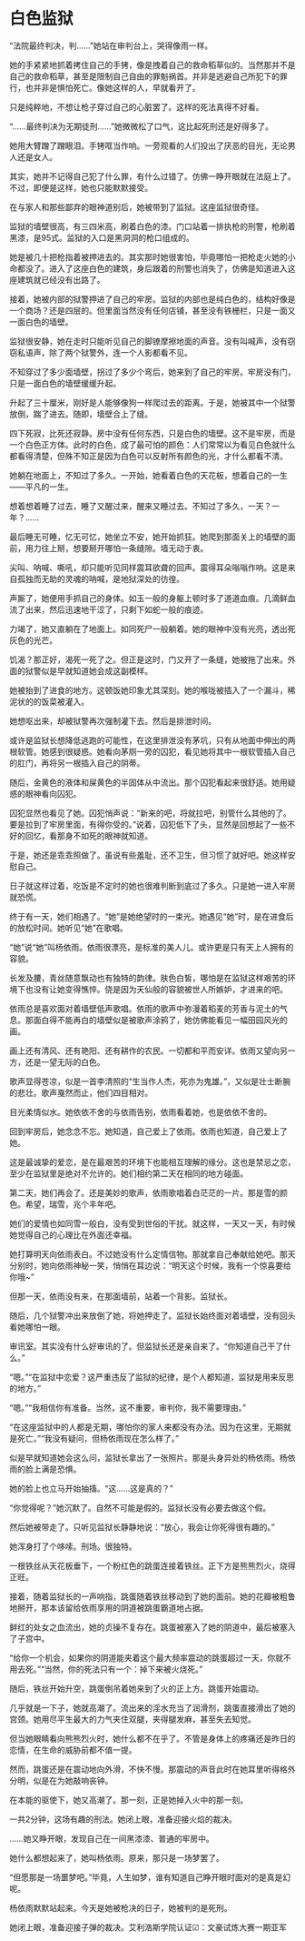# 白色监狱

“法院最终判决，判……”她站在审判台上，哭得像雨一样。

她的手紧紧地抓着拷住自己的手铐，像是拽着自己的救命稻草似的。当然那并不是自己的救命稻草，甚至是限制自己自由的罪魁祸首。并非是逃避自己所犯下的罪行，也并非是惧怕死亡。像她这样的人，早就看开了。

只是纯粹地，不想让枪子穿过自己的心脏罢了。这样的死法真得不好看。

“……最终判决为无期徒刑……”她微微松了口气，这比起死刑还是好得多了。

她用大臂蹭了蹭眼泪。手铐哐当作响。一旁观看的人们投出了厌恶的目光，无论男人还是女人。

其实，她并不记得自己犯了什么罪，有什么过错了。仿佛一睁开眼就在法庭上了。不过，即便是这样，她也只能默默接受。

在与家人和那些鄙弃的眼神道别后，她被带到了监狱。这座监狱很奇怪。

监狱的墙壁很高，有三四米高，刷着白色的漆。门口站着一排执枪的刑警，枪刷着黑漆，是95式。监狱的入口是黑洞洞的枪口组成的。

她是被几十把枪指着被押进去的。其实那时她很害怕，毕竟哪怕一把枪走火她的小命都没了。进入了这座白色的建筑，身后跟着的刑警也消失了，仿佛是知道进入这座建筑就已经没有出路了。

接着，她被内部的狱警押进了自己的牢房。监狱的内部也是纯白色的，结构好像是一个商场？还是四层的。但里面当然没有任何店铺，甚至没有铁栅栏，只是一面又一面白色的墙壁。

监狱很安静，她在走时只能听见自己的脚镣摩擦地面的声音。没有叫喊声，没有窃窃私语声，除了两个狱警外，连一个人影都看不见。

不知穿过了多少面墙壁，拐过了多少个弯后，她来到了自己的牢房。牢房没有门，只是一面白色的墙壁缓缓升起。

升起了三十厘米，刚好是人能够像狗一样爬过去的距离。于是，她被其中一个狱警放倒，踹了进去。随即，墙壁合上了缝。

四下死寂，比死还寂静。房中没有任何东西，只是白色的墙壁。这不是牢房，而是一个白色正方体。此时的白色，成了最可怕的颜色：人们常常以为看见白色就什么都看得清楚，但殊不知正是因为白色可以反射所有颜色的光，才什么都看不清。

她躺在地面上，不知过了多久。一开始，她看着白色的天花板，想着自己的一生——平凡的一生。

想着想着睡了过去，睡了又醒过来，醒来又睡过去。不知过了多久，一天？一年？……

最后睡无可睡，忆无可忆，她坐立不安，她开始抓狂。她爬到那面关上的墙壁的面前，用力往上掰，想要掰开哪怕一条缝隙。墙无动于衷。

尖叫、呐喊、嘶吼，却只能听见同样震耳欲聋的回声。震得耳朵嗡嗡作响。这是来自孤独而无助的灵魂的呐喊，是地狱深处的彷徨。

声厮了，她便用手抓自己的身体。如玉一般的身躯上顿时多了道道血痕。几滴鲜血流了出来，然后迅速地干涩了，只剩下如蛇一般的痕迹。

力竭了，她又直躺在了地面上。如同死尸一般躺着。她的眼神中没有光亮，透出死灰色的光芒。

饥渴？那正好，渴死一死了之。但正是这时，门又开了一条缝，她被拖了出来。外面的狱警似是早就知道她会成这副模样。

她被抬到了进食的地方。这顿饭她印象尤其深刻。她的喉咙被插入了一个漏斗，稀泥状的的饭菜被灌入。

她想呕出来，却被狱警再次强制灌下去。然后是排泄时间。

或许是监狱长想降低逃跑的可能性，在这里排泄没有茅坑，只有从地面中伸出的两根软管。她感到很疑惑。她看向茅厕一旁的囚犯，看见她将其中一根软管插入自己的肛门，再将另一根插入自己的阴蒂。

随后，金黄色的液体和屎黄色的半固体从中流出。那个囚犯看起来很舒适。她用疑惑的眼神看向囚犯。

囚犯显然也看见了她。囚犯悄声说：“新来的吧，将就拉吧，别管什么其他的了。要是拉到了牢房里面，有得你受的。”说着，囚犯低下了头，显然是回想起了一些不好的回忆，看那身不如死的眼神就知道。

于是，她还是乖乖照做了。虽说有些羞耻，还不卫生，但习惯了就好吧。她这样安慰自己。

日子就这样过着，吃饭是不定时的她也很难判断到底过了多久。只是她一进入牢房就恐慌。

终于有一天，她们相遇了。“她”是她绝望时的一束光。她遇见“她”时，是在进食后的放松时间。她听见“她”在歌唱。

“她”说“她”叫杨依雨。依雨很漂亮，是标准的美人儿。或许更是只有天上人拥有的容貌。

长发及腰，青丝随意飘动也有独特的韵律。肤色白皙，哪怕是在监狱这样艰苦的环境下也没有让她变得憔悴。侥是因为天仙般的容貌被世人所嫉妒，才进来的吧。

依雨总是喜欢面对着墙壁低声歌唱。依雨的歌声中弥漫着稻麦的芳香与泥土的气息。那面白得不能再白的墙壁似是被歌声涂鸦了，她仿佛能看见一幅田园风光的画。

画上还有清风、还有艳阳、还有耕作的农民。一切都和平而安详。依雨又望向另一方，还是一望无际的白色。

歌声显得苍凉，似是一首李清照的“生当作人杰，死亦为鬼雄。”，又似是壮士断腕的悲壮。歌声戛然而止，他们四目相对。

目光柔情似水。她依依不舍的与依雨告别，依雨看着她，也是依依不舍的。

回到牢房后，她念念不忘。她知道，自己爱上了依雨。依雨也知道，自己爱上了她。

这是最诚挚的爱恋，是在最艰苦的环境下也能相互理解的缘分。这也是禁忌之恋，至少在监狱里是绝对不允许的。她们相约第二天在相同的地方碰面。

第二天，她们再会了。还是美妙的歌声，依雨歌唱着白茫茫的一片。那是雪的颜色。希望，瑞雪，兆个丰年吧。

她们的爱情也如同雪一般白，没有受到世俗的干扰。就这样，一天又一天，有时候她觉得自己的心理比在外面还幸福。

她打算明天向依雨表白。不过她没有什么定情信物。那就拿自己奉献给她吧。那天分别时，她向依雨神秘一笑，悄悄在耳边说：“明天这个时候，我有一个惊喜要给你哦~”

但那一天，依雨没有来，在那面墙前，站着一个背影。监狱长。

随后，几个狱警冲出来放倒了她，将她押走了。监狱长始终面对着墙壁，没有回头看她哪怕一眼。

审讯室。其实没有什么好审讯的了。但监狱长还是亲自来了。“你知道自己干了什么。”

“嗯。”“在监狱中恋爱？这严重违反了监狱的纪律，是个人都知道，监狱是用来反思的地方。”

“嗯。”“我相信你有准备。当然，这不重要，审判你，我不需要理由。”

“在这座监狱中的人都是无期，哪怕你的家人来都没有办法。因为在这里，无期就是死亡。”“我没有疑问，但杨依雨现在怎么样了。”

似是早就知道她会这么问，监狱长拿出了一张照片。那是头身异处的杨依雨。杨依雨的脸上满是恐惧。

她的脸上也立马开始抽搐。“这……这是真的？”

“你觉得呢？”她沉默了。自然不可能是假的。监狱长没有必要去做这个假。

然后她被带走了。只听见监狱长静静地说：“放心，我会让你死得很有趣的。”

她浑身打了个哆嗦。刑场。很独特。

一根铁丝从天花板垂下，一个粉红色的跳蛋连接着铁丝。正下方是熊熊烈火，烧得正旺。

接着，随着监狱长的一声响指，跳蛋随着铁丝移动到了她的面前。她的花瓣被粗鲁地掰开，那本该留给依雨享用的阴道被跳蛋霸道地占据。

鲜红的处女之血流出，她的贞操不复存在。跳蛋被塞入了她的阴道中，最后被塞入了子宫中。

“给你一个机会，如果你的阴道能夹着这个最大频率震动的跳蛋超过一天，你就不用去死。”“当然，你的死法只有一个：掉下来被火烧死。”

随后，铁丝开始升空，跳蛋倒吊着她来到了火的正上方。跳蛋开始震动。

几乎就是一下子，她就高潮了。流出来的淫水充当了润滑剂，跳蛋直接滑出了她的宫颈。她用尽平生最大的力气夹住双腿，夹得腿发麻，甚至失去知觉。

但当她眼睛看向熊熊烈火时，她什么都不在乎了。不管是身体上的疼痛还是昨日的恋情，在生命的威胁前都不值一提。

然而，跳蛋还是在震动地向外滑，不快不慢。那震动的声音此时在她耳里听得格外分明，似是在为她敲响丧钟。

在本能的驱使下，她又高潮了。那一刻，正是她掉入火中的那一刻。

一共2分钟，这场有趣的刑法。她闭上眼，准备迎接火焰的裁决。

……她又睁开眼，发现自己在一间黑漆漆、普通的牢房中。

她什么都想起来了，她叫杨依雨。原来，那只是一场梦罢了。

“但愿那是一场噩梦吧。”毕竟，人生如梦，谁有知道自己睁开眼时面对的是真是幻呢。

杨依雨默默站起来。今天是她被枪决的日子，她被判的是死刑。

她闭上眼，准备迎接子弹的裁决。艾利浩斯学院认证☑：文豪试炼大赛一期亚军

